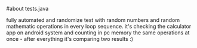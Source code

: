 #about tests.java

fully automated and randomize test with random numbers and random mathematic operations in every loop sequence.
it's checking the calculator app on android system and counting in pc memory the same operations at once - after everything it's comparing two results :)